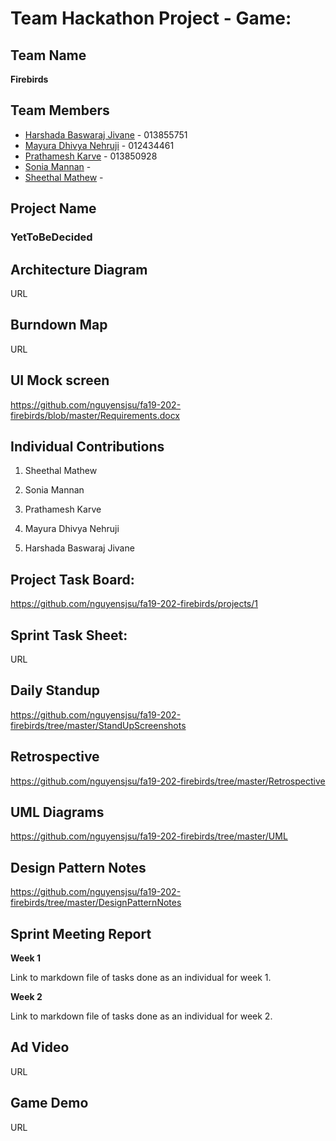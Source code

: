 # Team Hackathon Project - Game:

## Team Name

**Firebirds**

## Team Members

* [Harshada Baswaraj Jivane](https://github.com/harshadajiv) - 013855751
* [Mayura Dhivya Nehruji](https://github.com/MayuraDhivyaNehruji) - 012434461
* [Prathamesh Karve](https://github.com/prathamr) - 013850928
* [Sonia Mannan](https://github.com/) - 
* [Sheethal Mathew](https://github.com/) - 


## Project Name
### YetToBeDecided

## Architecture Diagram
URL

## Burndown Map
URL

## UI Mock screen
https://github.com/nguyensjsu/fa19-202-firebirds/blob/master/Requirements.docx

## Individual Contributions
1. Sheethal Mathew


2. Sonia Mannan


3. Prathamesh Karve


4. Mayura Dhivya Nehruji


5. Harshada Baswaraj Jivane

## Project Task Board:
https://github.com/nguyensjsu/fa19-202-firebirds/projects/1

## Sprint Task Sheet:
URL

## Daily Standup
https://github.com/nguyensjsu/fa19-202-firebirds/tree/master/StandUpScreenshots

## Retrospective
https://github.com/nguyensjsu/fa19-202-firebirds/tree/master/Retrospective

## UML Diagrams
https://github.com/nguyensjsu/fa19-202-firebirds/tree/master/UML

## Design Pattern Notes
https://github.com/nguyensjsu/fa19-202-firebirds/tree/master/DesignPatternNotes


## Sprint Meeting Report

**Week 1**

Link to markdown file of tasks done as an individual for week 1.

**Week 2**

Link to markdown file of tasks done as an individual for week 2.

## Ad Video
URL

## Game Demo
URL
